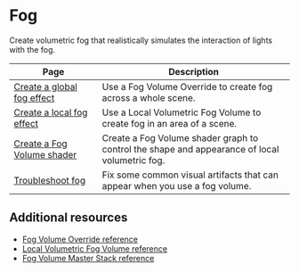 # Fog

Create volumetric fog that realistically simulates the interaction of lights with the fog.

| Page | Description |
|-|-|
| [Create a global fog effect](create-a-global-fog-effect.md) | Use a Fog Volume Override to create fog across a whole scene. |
| [Create a local fog effect](create-a-local-fog-effect.md) | Use a Local Volumetric Fog Volume to create fog in an area of a scene. |
| [Create a Fog Volume shader](create-a-fog-volume-shader.md) | Create a Fog Volume shader graph to control the shape and appearance of local volumetric fog. |
| [Troubleshoot fog](troubleshoot-fog.md) | Fix some common visual artifacts that can appear when you use a fog volume. |

## Additional resources

- [Fog Volume Override reference](fog-volume-override-reference.md)
- [Local Volumetric Fog Volume reference](local-volumetric-fog-volume-reference.md)
- [Fog Volume Master Stack reference](fog-volume-master-stack-reference.md)